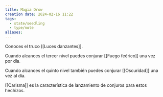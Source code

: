 ```yaml
---
title: Magia Drow
creation date: 2024-02-16 11:22
tags:
  - state/seedling
  - type/note
aliases:
---
```

Conoces el truco [[Luces danzantes]]. 

Cuando alcances el tercer nivel puedes conjurar [[Fuego feérico]] una vez por día. 

Cuando alcances el quinto nivel también puedes conjurar [[Oscuridad]] una vez al día.

[[Carisma]] es la característica de lanzamiento de conjuros para estos hechizos.
